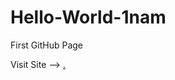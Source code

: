 # Hello-World-1nam
First GitHub Page

Visit Site -->   <a href="https://1nam.github.io/Hello-World-1nam.io/" target="_blank" rel="noopener noreferrer">.</a>
